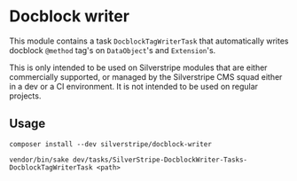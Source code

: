 # Docblock writer

This module contains a task `DocblockTagWriterTask` that automatically writes docblock `@method` tag's on `DataObject`'s and `Extension`'s.

This is only intended to be used on Silverstripe modules that are either commercially supported, or managed by the
Silverstripe CMS squad either in a dev or a CI environment. It is not intended to be used on regular projects.

## Usage

`composer install --dev silverstripe/docblock-writer`

`vendor/bin/sake dev/tasks/SilverStripe-DocblockWriter-Tasks-DocblockTagWriterTask <path>`
